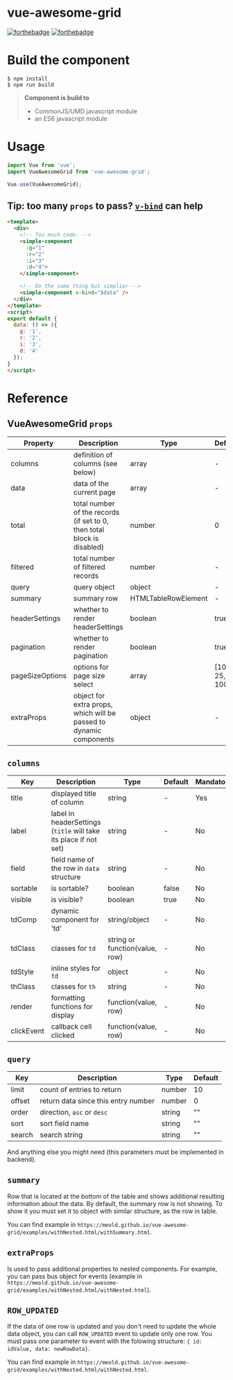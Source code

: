 # vue-awesome-grid

[![forthebadge](https://forthebadge.com/images/badges/made-with-vue.svg)](https://forthebadge.com)
[![forthebadge](https://forthebadge.com/images/badges/built-with-love.svg)](https://forthebadge.com)

# Build the component

```
$ npm install
$ npm run build
```

> **Component is build to**
> - CommonJS/UMD javascript module
> - an ES6 javascript module

# Usage

```js
import Vue from 'vue';
import VueAwesomeGrid from 'vue-awesome-grid';

Vue.use(VueAwesomeGrid);
```

## Tip: too many `props` to pass? [`v-bind`](https://vuejs.org/v2/api/#v-bind) can help

```html
<template>
  <div>
    <!-- Too much code: -->
    <simple-component
      :g="1"
      :r="2"
      :i="3"
      :d="4">
    </simple-component>

    <!-- Do the same thing but simplier -->
    <simple-component v-bind="$data" />
  </div>
</template>
<script>
export default {
  data: () => ({
    g: '1',
    r: '2',
    i: '3',
    d: '4'
  });
}
</script>
```

# Reference

## VueAwesomeGrid `props`

| Property | Description | Type| Default | Mandatory |
|---|---|---|---|---|
| columns | definition of columns (see below) | array | - | Yes |
| data | data of the current page | array | - | Yes |
| total | total number of the records (if set to 0, then total block is disabled) | number | 0 | Yes |
| filtered | total number of filtered records | number | - | No |
| query | query object | object | - | Yes |
| summary | summary row | HTMLTableRowElement | - | No |
| headerSettings | whether to render headerSettings | boolean | true | No |
| pagination | whether to render pagination | boolean | true | No |
| pageSizeOptions | options for page size select | array | [10, 25, 100] | No |
| extraProps | object for extra props, which will be passed to dynamic components | object | - | No |

## `columns`

| Key | Description | Type | Default | Mandatory |
|---|---|---|---|---|
| title | displayed title of column | string | - | Yes |
| label | label in headerSettings (`title` will take its place if not set) | string | - | No |
| field | field name of the row in `data` structure | string | - | No |
| sortable | is sortable? | boolean | false | No |
| visible | is visible? | boolean | true | No |
| tdComp | dynamic component for 'td' | string/object | - | No |
| tdClass | classes for `td` | string or function(value, row) | - | No |
| tdStyle | inline styles for `td` | object | - | No |
| thClass | classes for `th` | string | - | No |
| render | formatting functions for display | function(value, row) | - | No |
| clickEvent | callback cell clicked | function(value, row) | - | No |

## `query`

| Key | Description | Type | Default |
|---|---|---|---|
| limit | count of entries to return | number | 10 |
| offset | return data since this entry number | number | 0 |
| order | direction, `asc` or `desc` | string | "" |
| sort | sort field name | string | "" |
| search | search string | string | "" |

And anything else you might need (this parameters must be implemented in backend).

## `summary`

Row that is located at the bottom of the table and shows additional resulting information about the data.
By default, the summary row is not showing.
To show it you must set it to object with similar structure, as the row in table.

You can find example in `https://meold.github.io/vue-awesome-grid/examples/withNested.html/withSummary.html`.

## `extraProps`

Is used to pass additional properties to nested components.
For example, you can pass bus object for events (example in `https://meold.github.io/vue-awesome-grid/examples/withNested.html/withNested.html`).

## `ROW_UPDATED`

If the data of one row is updated and you don't need to update the whole data object, you can call `ROW_UPDATED` event to update only one row.
You must pass one parameter to event with the folowing structure: `{ id: idValue, data: newRowData}`.

You can find example in `https://meold.github.io/vue-awesome-grid/examples/withNested.html/withNested.html`.
